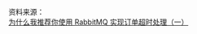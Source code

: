 资料来源：<br/>
[为什么我推荐你使用 RabbitMQ 实现订单超时处理（一）](https://www.mrhelloworld.com/rabbitmq-delay-message/)<br/>